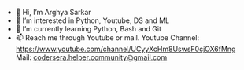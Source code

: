 - 👋 Hi, I’m Arghya Sarkar
- 👀 I’m interested in Python, Youtube, DS and ML
- 🌱 I’m currently learning Python, Bash and Git
- 📫 Reach me through Youtube or mail. Youtube Channel: https://www.youtube.com/channel/UCyyXcHm8UswsF0cjOX6fMng
                                       Mail: codersera.helper.community@gmail.com

<!---
arghyagod-coder/arghyagod-coder is a ✨ special ✨ repository because its `README.md` (this file) appears on your GitHub profile.
You can click the Preview link to take a look at your changes.
--->

